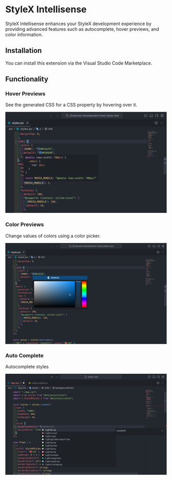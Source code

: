 # StyleX Intellisense

StyleX Intellisense enhances your StyleX development experience by providing advanced features such as autocomplete, hover previews, and color information.

## Installation

You can install this extension via the Visual Studio Code Marketplace.

## Functionality

### Hover Previews

See the generated CSS for a CSS property by hovering over it.

![Hover Preview](./assets/hover-preview.png)

### Color Previews

Change values of colors using a color picker.

![Color Picker](./assets/color-picker.png)

### Auto Complete

Autocomplete styles

![Autocomplete](./assets/autocomplete.png)
